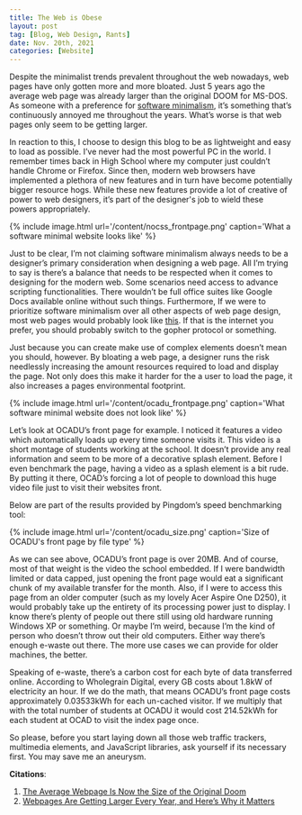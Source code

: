 ```yaml
---
title: The Web is Obese
layout: post  
tag: [Blog, Web Design, Rants]  
date: Nov. 20th, 2021  
categories: [Website]  
---
```


Despite the minimalist trends prevalent throughout the web nowadays, web pages
have only gotten more and more bloated. Just 5 years ago the average web page
was already larger than the original DOOM for MS-DOS. As someone with a
preference for [software minimalism](https://suckless.org/philosophy/), it’s
something that’s continuously annoyed me throughout the years. What’s worse is
that web pages only seem to be getting larger.

In reaction to this, I choose to design this blog to be as lightweight and easy
to load as possible. I’ve never had the most powerful PC in the world. I
remember times back in High School where my computer just couldn’t handle Chrome
or Firefox. Since then, modern web browsers have implemented a plethora of new
features and in turn have become potentially bigger resource hogs. While these
new features provide a lot of creative of power to web designers, it’s part of
the designer's job to wield these powers appropriately.

{% include image.html url='/content/nocss_frontpage.png' caption='What a
software minimal website looks like' %}

Just to be clear, I’m not claiming software minimalism always needs to be a
designer’s primary consideration when designing a web page. All I’m trying to
say is there’s a balance that needs to be respected when it comes to designing
for the modern web. Some scenarios need access to advance scripting
functionalities. There wouldn’t be full office suites like Google Docs available
online without such things. Furthermore, If we were to prioritize software
minimalism over all other aspects of web page design, most web pages would
probably look like [this](https://nocss.club/). If that is the internet you
prefer, you should probably switch to the gopher protocol or something.

Just because you can create make use of complex elements doesn’t mean you
should, however. By bloating a web page, a designer runs the risk needlessly
increasing the amount resources required to load and display the page. Not only
does this make it harder for the a user to load the page, it also increases a
pages environmental footprint.

{% include image.html url='/content/ocadu_frontpage.png' caption='What software
minimal website does not look like' %}

Let’s look at OCADU’s front page for example. I noticed it features a video
which automatically loads up every time someone visits it. This video is a short
montage of students working at the school. It doesn’t provide any real
information and seem to be more of a decorative splash element. Before I even
benchmark the page, having a video as a splash element is a bit rude. By putting
it there, OCAD’s forcing a lot of people to download this huge video file just
to visit their websites front.

Below are part of the results provided by Pingdom’s speed benchmarking tool:

{% include image.html url='/content/ocadu_size.png' caption='Size of OCADU's 
front page by file type' %}

As we can see above, OCADU’s front page is over 20MB. And of course, most of
that weight is the video the school embedded. If I were bandwidth limited or
data capped, just opening the front page would eat a significant chunk of my
available transfer for the month. Also, if I were to access this page from an
older computer (such as my lovely Acer Aspire One D250), it would probably take
up the entirety of its processing power just to display. I know there’s plenty
of people out there still using old hardware running Windows XP or something. Or
maybe I’m weird, because I’m the kind of person who doesn’t throw out their old
computers. Either way there’s enough e-waste out there. The more use cases we
can provide for older machines, the better.

Speaking of e-waste, there’s a carbon cost for each byte of data transferred
online. According to Wholegrain Digital, every GB costs about 1.8kW of
electricity an hour. If we do the math, that means OCADU’s front page costs
approximately 0.03533kWh for each un-cached visitor. If we multiply that with
the total number of students at OCADU it would cost 214.52kWh for each student
at OCAD to visit the index page once.

So please, before you start laying down all those web traffic trackers,
multimedia elements, and JavaScript libraries, ask yourself if its necessary
first. You may save me an aneurysm.

**Citations**:

1.  [The Average Webpage Is Now the Size of the Original
    Doom](https://www.wired.com/2016/04/average-webpage-now-size-original-doom/)
2.  [Webpages Are Getting Larger Every Year, and Here’s Why it
    Matters](https://www.pingdom.com/blog/webpages-are-getting-larger-every-year-and-heres-why-it-matters/)
